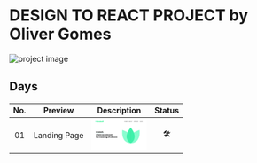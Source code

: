 # DESIGN TO REACT PROJECT by Oliver Gomes

![project image](https://raw.githubusercontent.com/oliver-gomes/design-to-react/master/images/react%20design.png)

## Days

| No. |   Preview    |              Description              | Status |
| :-: | :----------: | :-----------------------------------: | :----: |
| 01  | Landing Page | <img src="images/01.png" width="100"> |   🛠    |
